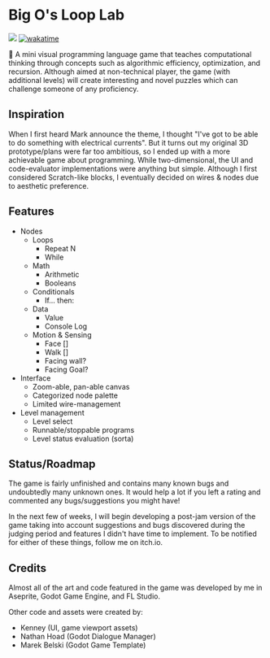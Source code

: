 # Big O's Loop Lab

[![](https://img.shields.io/badge/Itch-FA5C5C?logo=itchdotio&logoColor=white)](https://matmanna.itch.io/big-o-s-loop-lab)
[![wakatime](https://wakatime.com/badge/user/7482ea9d-3085-4e9b-95ad-1ca78a14d948/project/f113dd3e-789e-455e-86eb-b28c592bfebc.svg)](https://wakatime.com/badge/user/7482ea9d-3085-4e9b-95ad-1ca78a14d948/project/f113dd3e-789e-455e-86eb-b28c592bfebc)

🔁 A mini visual programming language game that teaches computational thinking through concepts such as algorithmic efficiency, optimization, and recursion. Although aimed at non-technical player, the game (with additional levels) will create interesting and novel puzzles which can challenge someone of any proficiency.

## Inspiration

When I first heard Mark announce the theme, I thought "I've got to be able to do something with electrical currents". But it turns out my original 3D prototype/plans were far too ambitious, so I ended up with a more achievable game about programming. While two-dimensional, the UI and code-evaluator implementations were anything but simple. Although I first considered Scratch-like blocks, I eventually decided on wires & nodes due to aesthetic preference. 

## Features

- Nodes
  - Loops
    - Repeat N
    - While
  - Math
    - Arithmetic
    - Booleans
  - Conditionals
    - If... then:
  - Data
    - Value 
    - Console Log
  - Motion & Sensing
    - Face []
    - Walk [] 
    - Facing wall?
    - Facing Goal? 
- Interface
  - Zoom-able, pan-able canvas
  - Categorized node palette
  - Limited wire-management
- Level management
  - Level select
  - Runnable/stoppable programs
  - Level status evaluation (sorta)

## Status/Roadmap

The game is fairly unfinished and contains many known bugs and undoubtedly many unknown ones. It would help a lot if you left a rating and commented any bugs/suggestions you might have!

In the next few of weeks, I will begin developing a post-jam version of the game taking into account suggestions and bugs discovered during the judging period and features I didn't have time to implement. To be notified for either of these things, follow me on itch.io. 

## Credits

Almost all of the art and code featured in the game was developed by me in Aseprite, Godot Game Engine, and FL Studio. 

Other code and assets were created by:
- Kenney (UI, game viewport assets)
- Nathan Hoad (Godot Dialogue Manager)
- Marek Belski (Godot Game Template)
